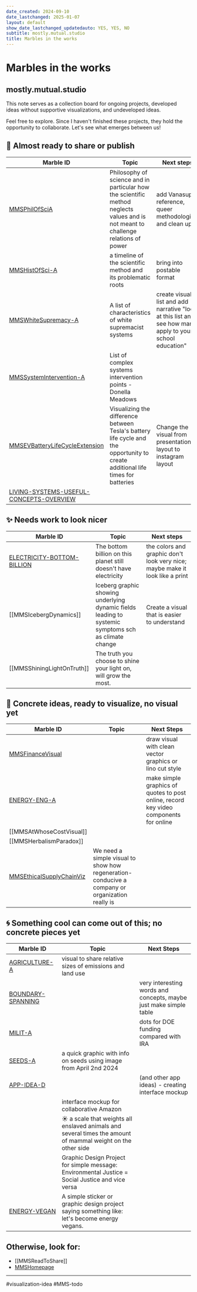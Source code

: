 ```yaml
---
date_created: 2024-09-10
date_lastchanged: 2025-01-07
layout: default
show_date_lastchanged_updatedauto: YES, YES, NO
subtitle: mostly.mutual.studio
title: Marbles in the works
---
```

# Marbles in the works
## mostly.mutual.studio
This note serves as a collection board for ongoing projects, developed ideas without supportive visualizations, and undeveloped ideas. 

Feel free to explore. Since I haven't finished these projects, they hold the opportunity to collaborate. Let's see what emerges between us!

## 🌟 Almost ready to share or publish

| Marble ID                                                                             | Topic                                                                                                                              | Next steps                                                                                                  |
| ------------------------------------------------------------------------------------- | ---------------------------------------------------------------------------------------------------------------------------------- | ----------------------------------------------------------------------------------------------------------- |
| [MMSPhilOfSciA](MMSPhilOfSciA.md)                                                     | Philosophy of science and in particular how the scientific method neglects values and is not meant to challenge relations of power | add Vanasupa reference, queer methodologies, and clean up                                                   |
| [MMSHistOfSci-A](MMSHistOfSci-A.md)                                                   | a timeline of the scientific method and its problematic roots<br>                                                                  | bring into postable format                                                                                  |
| [MMSWhiteSupremacy-A](MMSWhiteSupremacy-A.md)                                         | A list of characteristics of white supremacist systems                                                                             | create visual of list and add narrative "look at this list and see how many apply to your school education" |
| [MMSSystemIntervention-A](MMSSystemIntervention-A.md)                                 | List of complex systems intervention points - Donella Meadows                                                                      |                                                                                                             |
| [MMSEVBatteryLifeCycleExtension](MMSEVBatteryLifeCycleExtension.md)                   | Visualizing the difference between Tesla's battery life cycle and the opportunity to create additional life times for batteries    | Change the visual from presentation layout to instagram layout                                              |
| [LIVING-SYSTEMS-USEFUL-CONCEPTS-OVERVIEW](LIVING-SYSTEMS-USEFUL-CONCEPTS-OVERVIEW.md) |                                                                                                                                    |                                                                                                             |



## ✨ Needs work to look nicer

| Marble ID                                                   | Topic                                                                                                | Next steps                                                                   |
| ----------------------------------------------------------- | ---------------------------------------------------------------------------------------------------- | ---------------------------------------------------------------------------- |
| [ELECTRICITY-BOTTOM-BILLION](ELECTRICITY-BOTTOM-BILLION.md) | The bottom billion on this planet still doesn't have electricity                                     | the colors and graphic don't look very nice; maybe make it look like a print |
| [[MMSIcebergDynamics]]                                      | Iceberg graphic showing underlying dynamic fields leading to systemic symptoms sch as climate change | Create a visual that is easier to understand                                 |
| [[MMSShiningLightOnTruth]]                                  | The truth you choose to shine your light on, will grow the most.                                     |                                                                              |



## 🌱 Concrete ideas, ready to visualize, no visual yet

| Marble ID                                               | Topic                                                                                          | Next Steps                                                                            |
| ------------------------------------------------------- | ---------------------------------------------------------------------------------------------- | ------------------------------------------------------------------------------------- |
| [MMSFinanceVisual](MMSFinanceVisual.md)                 |                                                                                                | draw visual with clean vector graphics or lino cut style                              |
| [ENERGY-ENG-A](ENERGY-ENG-A.md)                         |                                                                                                | make simple graphics of quotes to post online, record key video components for online |
| [[MMSAtWhoseCostVisual]]                                |                                                                                                |                                                                                       |
| [[MMSHerbalismParadox]]                                 |                                                                                                |                                                                                       |
| [MMSEthicalSupplyChainViz](MMSEthicalSupplyChainViz.md) | We need a simple visual to show how regeneration-conducive a company or organization really is |                                                                                       |

## 🌀 Something cool can come out of this; no concrete pieces yet

| Marble ID                                 | Topic                                                                                                        | Next Steps                                                        |
| ----------------------------------------- | ------------------------------------------------------------------------------------------------------------ | ----------------------------------------------------------------- |
| [AGRICULTURE-A](AGRICULTURE-A.md)         | visual to share relative sizes of emissions and land use                                                     |                                                                   |
| [BOUNDARY-SPANNING](BOUNDARY-SPANNING.md) |                                                                                                              | very interesting words and concepts, maybe just make simple table |
| [MILIT-A](MILIT-A.md)                     |                                                                                                              | dots for DOE funding compared with IRA                            |
| [SEEDS-A](SEEDS-A.md)                     | a quick graphic with info on seeds using image from April 2nd 2024                                           |                                                                   |
| [APP-IDEA-D](APP-IDEA-D.md)               |                                                                                                              | (and other app ideas) - creating interface mockup                 |
|                                           | interface mockup for collaborative Amazon                                                                    |                                                                   |
|                                           | ☀️ a scale that weights all enslaved animals and several times the amount of mammal weight on the other side |                                                                   |
|                                           | Graphic Design Project for simple message: Environmental Justice = Social Justice and vice versa             |                                                                   |
| [ENERGY-VEGAN](ENERGY-VEGAN.md)           | A simple sticker or graphic design project saying something like: let's become energy vegans.                |                                                                   |

## Otherwise, look for:
- [[MMSReadToShare]]
- [MMSHomepage](MMSHomepage.md)

_____

#visualization-idea #MMS-todo 